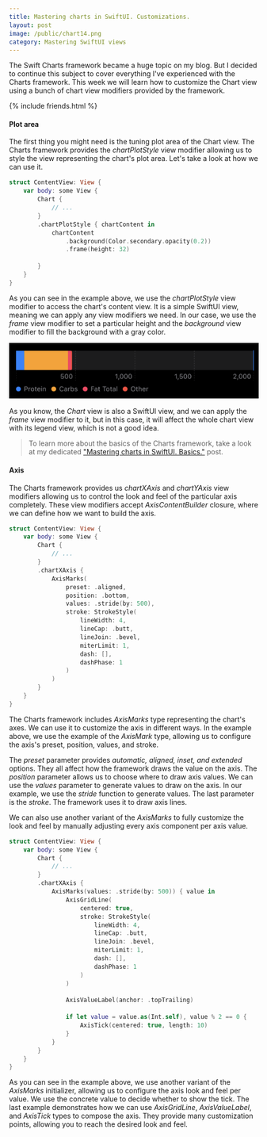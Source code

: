 ```yaml
---
title: Mastering charts in SwiftUI. Customizations.
layout: post
image: /public/chart14.png
category: Mastering SwiftUI views
---
```


The Swift Charts framework became a huge topic on my blog. But I decided to continue this subject to cover everything I've experienced with the Charts framework. This week we will learn how to customize the Chart view using a bunch of chart view modifiers provided by the framework.

{% include friends.html %}

#### Plot area
The first thing you might need is the tuning plot area of the Chart view. The Charts framework provides the *chartPlotStyle* view modifier allowing us to style the view representing the chart's plot area. Let's take a look at how we can use it.

```swift
struct ContentView: View {
    var body: some View {
        Chart {
            // ...
        }
        .chartPlotStyle { chartContent in
            chartContent
                .background(Color.secondary.opacity(0.2))
                .frame(height: 32)
            
        }
    }
}
```

As you can see in the example above, we use the *chartPlotStyle* view modifier to access the chart's content view. It is a simple SwiftUI view, meaning we can apply any view modifiers we need. In our case, we use the *frame* view modifier to set a particular height and the *background* view modifier to fill the background with a gray color. 

![stacked-bar-chart](/public/chart14.png)

As you know, the *Chart* view is also a SwiftUI view, and we can apply the *frame* view modifier to it, but in this case, it will affect the whole chart view with its legend view, which is not a good idea.

> To learn more about the basics of the Charts framework, take a look at my dedicated ["Mastering charts in SwiftUI. Basics."](/2023/01/10/mastering-charts-in-swiftui-basics/) post.

#### Axis
The Charts framework provides us *chartXAxis* and *chartYAxis* view modifiers allowing us to control the look and feel of the particular axis completely. These view modifiers accept *AxisContentBuilder* closure, where we can define how we want to build the axis.

```swift
struct ContentView: View {
    var body: some View {
        Chart {
            // ...
        }
        .chartXAxis {
            AxisMarks(
                preset: .aligned,
                position: .bottom,
                values: .stride(by: 500),
                stroke: StrokeStyle(
                    lineWidth: 4,
                    lineCap: .butt,
                    lineJoin: .bevel,
                    miterLimit: 1,
                    dash: [],
                    dashPhase: 1
                )
            )
        }
    }
}
```

The Charts framework includes *AxisMarks* type representing the chart's axes. We can use it to customize the axis in different ways. In the example above, we use the example of the *AxisMark* type, allowing us to configure the axis's preset, position, values, and stroke.

The *preset* parameter provides *automatic, aligned, inset, and extended* options. They all affect how the framework draws the value on the axis. The *position* parameter allows us to choose where to draw axis values. We can use the *values* parameter to generate values to draw on the axis. In our example, we use the *stride* function to generate values. The last parameter is the *stroke*. The framework uses it to draw axis lines.

We can also use another variant of the *AxisMarks* to fully customize the look and feel by manually adjusting every axis component per axis value.

```swift
struct ContentView: View {
    var body: some View {
        Chart {
            // ...
        }
        .chartXAxis {
            AxisMarks(values: .stride(by: 500)) { value in
                AxisGridLine(
                    centered: true,
                    stroke: StrokeStyle(
                        lineWidth: 4,
                        lineCap: .butt,
                        lineJoin: .bevel,
                        miterLimit: 1,
                        dash: [],
                        dashPhase: 1
                    )
                )
                
                AxisValueLabel(anchor: .topTrailing)
                
                if let value = value.as(Int.self), value % 2 == 0 {
                    AxisTick(centered: true, length: 10)
                }
            }
        }
    }
}
```

As you can see in the example above, we use another variant of the *AxisMarks* initializer, allowing us to configure the axis look and feel per value. We use the concrete value to decide whether to show the tick. The last example demonstrates how we can use *AxisGridLine*, *AxisValueLabel*, and *AxisTick* types to compose the axis. They provide many customization points, allowing you to reach the desired look and feel.

